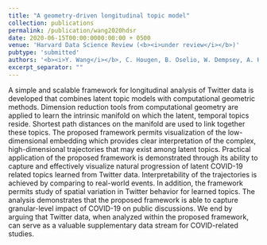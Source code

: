```yaml
---
title: "A geometry-driven longitudinal topic model"
collection: publications
permalink: /publication/wang2020hdsr
date: 2020-06-15T00:00:0000:00:00 + 0500
venue: 'Harvard Data Science Review (<b><i>under review</i></b>)'
pubtype: 'submitted'
authors: '<b><i>Y. Wang</i></b>, C. Hougen, B. Oselio, W. Dempsey, A. Hero'
excerpt_separator: ""
---
```

A simple and scalable framework for longitudinal analysis of Twitter data is developed that combines latent topic models with computational geometric methods. Dimension reduction tools from computational geometry are applied to learn the intrinsic manifold on which the latent, temporal topics reside. Shortest path distances on the manifold are used to link together these topics. The proposed framework permits visualization of the low-dimensional embedding which provides clear interpretation of the complex, high-dimensional trajectories that may exist among latent topics. Practical application of the proposed framework is demonstrated through its ability to capture and effectively visualize natural progression of latent COVID-19 related topics learned from Twitter data. Interpretability of the trajectories is achieved by comparing to  real-world events. In addition, the framework permits study of spatial variation in Twitter behavior for learned topics. The analysis demonstrates that the proposed framework is able to capture granular-level impact of COVID-19 on public discussions. We end by arguing that Twitter data, when analyzed within the proposed framework, can serve as a valuable supplementary data stream for COVID-related studies.
